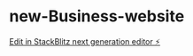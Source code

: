 # new-Business-website

[Edit in StackBlitz next generation editor ⚡️](https://stackblitz.com/~/github.com/Rober2092/new-Business-website)